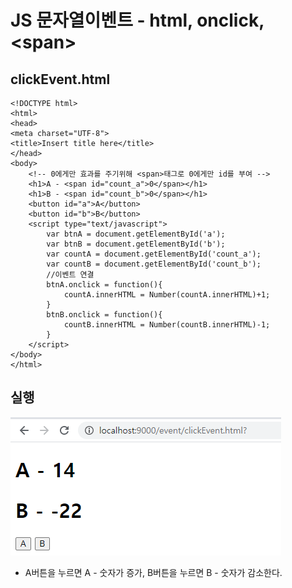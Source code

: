 # JS 문자열이벤트 - html, onclick, &lt;span&gt;

## clickEvent.html

```markup
<!DOCTYPE html>
<html>
<head>
<meta charset="UTF-8">
<title>Insert title here</title>
</head>
<body>
    <!-- 0에게만 효과를 주기위해 <span>태그로 0에게만 id를 부여 -->
    <h1>A - <span id="count_a">0</span></h1>
    <h1>B - <span id="count_b">0</span></h1>
	<button id="a">A</button>
	<button id="b">B</button>
	<script type="text/javascript">
		var btnA = document.getElementById('a');
		var btnB = document.getElementById('b');
		var countA = document.getElementById('count_a');
		var countB = document.getElementById('count_b');
		//이벤트 연결
		btnA.onclick = function(){
			countA.innerHTML = Number(countA.innerHTML)+1;
		}
		btnB.onclick = function(){
			countB.innerHTML = Number(countB.innerHTML)-1;
		}
	</script>
</body>
</html>
```

## 실행

![](../../.gitbook/assets/3%20%2818%29.png)

* A버튼을 누르면 A - 숫자가 증가, B버튼을 누르면 B - 숫자가 감소한다.

